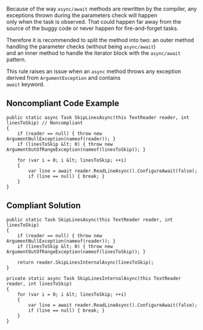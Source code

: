 
Because of the way `async/await` methods are rewritten by the compiler, any exceptions thrown during the parameters check will happen<br>only when the task is observed. That could happen far away from the source of the buggy code or never happen for fire-and-forget tasks.

Therefore it is recommended to split the method into two: an outer method handling the parameter checks (without being `async/await`)<br>and an inner method to handle the iterator block with the `async/await` pattern.

This rule raises an issue when an `async` method throws any exception derived from `ArgumentException` and contains<br>`await` keyword.

## Noncompliant Code Example


    public static async Task SkipLinesAsync(this TextReader reader, int linesToSkip) // Noncompliant
    {
        if (reader == null) { throw new ArgumentNullException(nameof(reader)); }
        if (linesToSkip &lt; 0) { throw new ArgumentOutOfRangeException(nameof(linesToSkip)); }
    
        for (var i = 0; i &lt; linesToSkip; ++i)
        {
            var line = await reader.ReadLineAsync().ConfigureAwait(false);
            if (line == null) { break; }
        }
    }


## Compliant Solution


    public static Task SkipLinesAsync(this TextReader reader, int linesToSkip)
    {
        if (reader == null) { throw new ArgumentNullException(nameof(reader)); }
        if (linesToSkip &lt; 0) { throw new ArgumentOutOfRangeException(nameof(linesToSkip)); }
    
        return reader.SkipLinesInternalAsync(linesToSkip);
    }
    
    private static async Task SkipLinesInternalAsync(this TextReader reader, int linesToSkip)
    {
        for (var i = 0; i &lt; linesToSkip; ++i)
        {
            var line = await reader.ReadLineAsync().ConfigureAwait(false);
            if (line == null) { break; }
        }
    }

